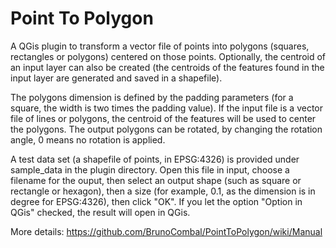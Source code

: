 # Point To Polygon

A QGis plugin to transform a vector file of points into polygons (squares, rectangles or polygons) centered on those points. Optionally, the centroid of an input layer can also be created (the centroids of the features found in the input layer are generated and saved in a shapefile).

The polygons dimension is defined by the padding parameters (for a square, the width is two times the padding value).
If the input file is a vector file of lines or polygons, the centroid of the features will be used to center the polygons.
The output polygons can be rotated, by changing the rotation angle, 0 means no rotation is applied.

A test data set (a shapefile of points, in EPSG:4326) is provided under sample_data in the plugin directory. Open this file in input, choose a filename for the ouput, then select an output shape (such as square or rectangle or hexagon), then a size (for example, 0.1, as the dimension is in degree for EPSG:4326), then click "OK". If you let the option "Option in QGis" checked, the result will open in QGis.

More details: https://github.com/BrunoCombal/PointToPolygon/wiki/Manual